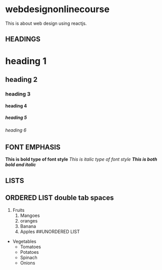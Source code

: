 # webdesignonlinecourse
This is about web design using reactjs.

## HEADINGS
# heading 1
## heading 2
### heading 3
#### heading 4
##### heading 5
###### heading 6

## FONT EMPHASIS
**This is bold type of font style**
*This is italic type of font style*
***This is both bold and italic***

## LISTS
## ORDERED LIST double tab spaces
1. Fruits
    1. Mangoes
    2. oranges
    3. Banana
    4. Apples
##UNORDERED LIST
* Vegetables
    * Tomatoes
    * Potatoes
    * Spinach
    * Onions
